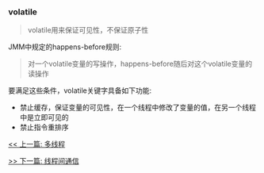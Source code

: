 ### volatile

> volatile用来保证可见性，不保证原子性

JMM中规定的happens-before规则:

> 对一个volatile变量的写操作，happens-before随后对这个volatile变量的读操作

要满足这些条件，volatile关键字具备如下功能:

* 禁止缓存，保证变量的可见性，在一个线程中修改了变量的值，在另一个线程中是立即可见的
* 禁止指令重排序


[<< 上一篇: 多线程](4-多线程与并发/多线程.md)

[>> 下一篇: 线程间通信](4-多线程与并发/线程间通信.md)
